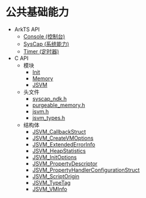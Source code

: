 # 公共基础能力<!--common-basic-api-->

- ArkTS API<!--common-basic-arkts-->
  - [Console (控制台)](js-apis-logs.md)
  - [SysCap (系统能力)](js-apis-syscap.md)
  - [Timer (定时器)](js-apis-timer.md)
- C API<!--common-basic-c-->
  - 模块<!--common-basic-module-->
    - [Init](init.md)
    - [Memory](memory.md)
    - [JSVM](_j_s_v_m.md)
  - 头文件<!--common-basic-headerfile-->
    - [syscap_ndk.h](syscap__ndk_8h.md)
    - [purgeable_memory.h](purgeable__memory_8h.md)
    - [jsvm.h](jsvm_8h.md)
    - [jsvm_types.h](jsvm__types_8h.md)
  - 结构体<!--common-basic-struct-->
    - [JSVM_CallbackStruct](_j_s_v_m___callback_struct.md)
    - [JSVM_CreateVMOptions](_j_s_v_m___create_v_m_options.md)
    - [JSVM_ExtendedErrorInfo](_j_s_v_m___extended_error_info.md)
    - [JSVM_HeapStatistics](_j_s_v_m___heap_statistics.md)
    - [JSVM_InitOptions](_j_s_v_m___init_options.md)
    - [JSVM_PropertyDescriptor](_j_s_v_m___property_descriptor.md)
    - [JSVM_PropertyHandlerConfigurationStruct](_j_s_v_m___property_handler_configuration_struct.md)
    - [JSVM_ScriptOrigin](_j_s_v_m___script_origin.md)
    - [JSVM_TypeTag](_j_s_v_m___type_tag.md)
    - [JSVM_VMInfo](_j_s_v_m___v_m_info.md)
